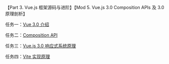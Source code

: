 【Part 3. Vue.js 框架源码与进阶】【Mod 5. Vue.js 3.0 Composition APIs 及 3.0 原理剖析】

任务一：[Vue 3.0 介绍](./01-Vue3.0介绍.md)

任务二：[Composition API](./02-CompositionAPI.md)

任务三：[Vue.js 3.0 响应式系统原理](./03-Vue3响应式系统原理.md)

任务四：[Vite 实现原理](./04-Vite实现原理.md)

